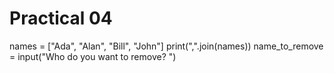 # Practical 04
names = ["Ada", "Alan", "Bill", "John"]
print(",".join(names))
name_to_remove = input("Who do you want to remove? ")